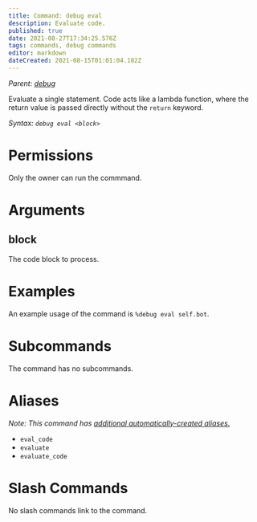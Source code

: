 ```yaml
---
title: Command: debug eval
description: Evaluate code.
published: true
date: 2021-08-27T17:34:25.576Z
tags: commands, debug commands
editor: markdown
dateCreated: 2021-08-15T01:01:04.102Z
---
```


*Parent: [debug](/commands/debug)*

Evaluate a single statement. Code acts like a lambda function, where the return value is passed directly without the `return` keyword.

*Syntax: `debug eval <block>`*

# Permissions

Only the owner can run the commmand.

# Arguments

## block

The code block to process.

# Examples

An example usage of the command is `%debug eval self.bot`.

# Subcommands

The command has no subcommands.

# Aliases

*Note: This command has [additional automatically-created aliases.](/glossary/alias#automatic-aliases)*

-   `eval_code`
-   `evaluate`
-   `evaluate_code`

# Slash Commands

No slash commands link to the command.